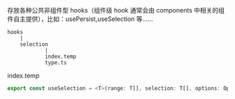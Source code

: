 存放各种公共非组件型 hooks（组件级 hook 通常会由 components 中相关的组件自主提供），比如：usePersist,useSelection 等......

```
hooks
    |
    selection
            |
            index.temp
            type.ts
```

index.temp

```ts
export const useSelection = <T>(range: T[], selection: T[], options: Opt) => {};
```
